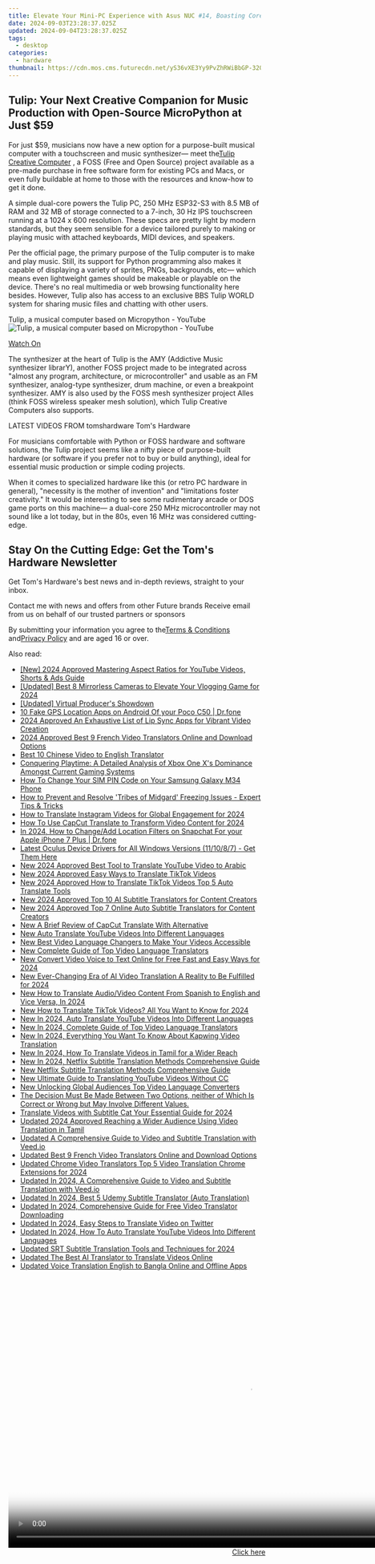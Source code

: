 ```yaml
---
title: Elevate Your Mini-PC Experience with Asus NUC #14, Boasting Core I9 & RTX Graphics for Enthusiasts
date: 2024-09-03T23:28:37.025Z
updated: 2024-09-04T23:28:37.025Z
tags:
  - desktop
categories:
  - hardware
thumbnail: https://cdn.mos.cms.futurecdn.net/yS36vXE3Yy9PvZhRWiBbGP-320-80.jpg
---
```


## Tulip: Your Next Creative Companion for Music Production with Open-Source MicroPython at Just $59

For just $59, musicians now have a new option for a purpose-built musical computer with a touchscreen and music synthesizer— meet the[Tulip Creative Computer](https://tulip.computer/) , a FOSS (Free and Open Source) project available as a pre-made purchase in free software form for existing PCs and Macs, or even fully buildable at home to those with the resources and know-how to get it done.

 A simple dual-core powers the Tulip PC, 250 MHz ESP32-S3 with 8.5 MB of RAM and 32 MB of storage connected to a 7-inch, 30 Hz IPS touchscreen running at a 1024 x 600 resolution. These specs are pretty light by modern standards, but they seem sensible for a device tailored purely to making or playing music with attached keyboards, MIDI devices, and speakers.

 Per the official page, the primary purpose of the Tulip computer is to make and play music. Still, its support for Python programming also makes it capable of displaying a variety of sprites, PNGs, backgrounds, etc— which means even lightweight games should be makeable or playable on the device. There's no real multimedia or web browsing functionality here besides. However, Tulip also has access to an exclusive BBS Tulip WORLD system for sharing music files and chatting with other users.

 Tulip, a musical computer based on Micropython - YouTube ![Tulip, a musical computer based on Micropython - YouTube](https://img.youtube.com/vi/1lYFjQp7Xrw/maxresdefault.jpg)

[Watch On](https://youtu.be/1lYFjQp7Xrw)

 The synthesizer at the heart of Tulip is the AMY (Addictive Music synthesizer librarY), another FOSS project made to be integrated across "almost any program, architecture, or microcontroller" and usable as an FM synthesizer, analog-type synthesizer, drum machine, or even a breakpoint synthesizer. AMY is also used by the FOSS mesh synthesizer project Alles (think FOSS wireless speaker mesh solution), which Tulip Creative Computers also supports.

 LATEST VIDEOS FROM tomshardware Tom's Hardware

 For musicians comfortable with Python or FOSS hardware and software solutions, the Tulip project seems like a nifty piece of purpose-built hardware (or software if you prefer not to buy or build anything), ideal for essential music production or simple coding projects.

 When it comes to specialized hardware like this (or retro PC hardware in general), "necessity is the mother of invention" and "limitations foster creativity." It would be interesting to see some rudimentary arcade or DOS game ports on this machine— a dual-core 250 MHz microcontroller may not sound like a lot today, but in the 80s, even 16 MHz was considered cutting-edge.

## Stay On the Cutting Edge: Get the Tom's Hardware Newsletter

 Get Tom's Hardware's best news and in-depth reviews, straight to your inbox.

 Contact me with news and offers from other Future brands  Receive email from us on behalf of our trusted partners or sponsors

 By submitting your information you agree to the[Terms & Conditions](https://futureplc.com/terms-conditions/) and[Privacy Policy](https://futureplc.com/privacy-policy/) and are aged 16 or over.


<ins class="adsbygoogle"
     style="display:block"
     data-ad-format="autorelaxed"
     data-ad-client="ca-pub-7571918770474297"
     data-ad-slot="1223367746"></ins>



<ins class="adsbygoogle"
     style="display:block"
     data-ad-client="ca-pub-7571918770474297"
     data-ad-slot="8358498916"
     data-ad-format="auto"
     data-full-width-responsive="true"></ins>

<span class="atpl-alsoreadstyle">Also read:</span>
<div><ul>
<li><a href="https://youtube-webster.techidaily.com/024-approved-mastering-aspect-ratios-for-youtube-videos-shorts-and-ads-guide/"><u>[New] 2024 Approved  Mastering Aspect Ratios for YouTube Videos, Shorts & Ads Guide</u></a></li>
<li><a href="https://facebook-video-footage.techidaily.com/updated-best-8-mirrorless-cameras-to-elevate-your-vlogging-game-for-2024/"><u>[Updated] Best 8 Mirrorless Cameras to Elevate Your Vlogging Game for 2024</u></a></li>
<li><a href="https://video-screen-grab.techidaily.com/updated-virtual-producers-showdown/"><u>[Updated] Virtual Producer's Showdown</u></a></li>
<li><a href="https://android-location.techidaily.com/10-fake-gps-location-apps-on-android-of-your-poco-c50-drfone-by-drfone-virtual/"><u>10 Fake GPS Location Apps on Android Of your Poco C50 | Dr.fone</u></a></li>
<li><a href="https://ai-video-translation.techidaily.com/2024-approved-an-exhaustive-list-of-lip-sync-apps-for-vibrant-video-creation/"><u>2024 Approved An Exhaustive List of Lip Sync Apps for Vibrant Video Creation</u></a></li>
<li><a href="https://ai-video-translation.techidaily.com/2024-approved-best-9-french-video-translators-online-and-download-options/"><u>2024 Approved Best 9 French Video Translators Online and Download Options</u></a></li>
<li><a href="https://ai-video-translation.techidaily.com/best-10-chinese-video-to-english-translator/"><u>Best 10 Chinese Video to English Translator</u></a></li>
<li><a href="https://buynow-info.techidaily.com/conquering-playtime-a-detailed-analysis-of-xbox-one-xs-dominance-amongst-current-gaming-systems/"><u>Conquering Playtime: A Detailed Analysis of Xbox One X's Dominance Amongst Current Gaming Systems</u></a></li>
<li><a href="https://sim-unlock.techidaily.com/how-to-change-your-sim-pin-code-on-your-samsung-galaxy-m34-phone-by-drfone-android/"><u>How To Change Your SIM PIN Code on Your Samsung Galaxy M34 Phone</u></a></li>
<li><a href="https://win-able.techidaily.com/how-to-prevent-and-resolve-tribes-of-midgard-freezing-issues-expert-tips-and-tricks/"><u>How to Prevent and Resolve 'Tribes of Midgard' Freezing Issues - Expert Tips & Tricks</u></a></li>
<li><a href="https://ai-video-translation.techidaily.com/how-to-translate-instagram-videos-for-global-engagement-for-2024/"><u>How to Translate Instagram Videos for Global Engagement for 2024</u></a></li>
<li><a href="https://ai-video-translation.techidaily.com/how-to-use-capcut-translate-to-transform-video-content-for-2024/"><u>How To Use CapCut Translate to Transform Video Content for 2024</u></a></li>
<li><a href="https://location-social.techidaily.com/in-2024-how-to-changeadd-location-filters-on-snapchat-for-your-apple-iphone-7-plus-drfone-by-drfone-virtual-ios/"><u>In 2024, How to Change/Add Location Filters on Snapchat For your Apple iPhone 7 Plus | Dr.fone</u></a></li>
<li><a href="https://hardware-help.techidaily.com/latest-oculus-device-drivers-for-all-windows-versions-111087-get-them-here/"><u>Latest Oculus Device Drivers for All Windows Versions (11/10/8/7) - Get Them Here</u></a></li>
<li><a href="https://ai-video-translation.techidaily.com/new-2024-approved-best-tool-to-translate-youtube-video-to-arabic/"><u>New 2024 Approved Best Tool to Translate YouTube Video to Arabic</u></a></li>
<li><a href="https://ai-video-translation.techidaily.com/new-2024-approved-easy-ways-to-translate-tiktok-videos/"><u>New 2024 Approved Easy Ways to Translate TikTok Videos</u></a></li>
<li><a href="https://ai-video-translation.techidaily.com/new-2024-approved-how-to-translate-tiktok-videos-top-5-auto-translate-tools/"><u>New 2024 Approved How to Translate TikTok Videos Top 5 Auto Translate Tools</u></a></li>
<li><a href="https://ai-video-translation.techidaily.com/new-2024-approved-top-10-ai-subtitle-translators-for-content-creators/"><u>New 2024 Approved Top 10 AI Subtitle Translators for Content Creators</u></a></li>
<li><a href="https://ai-video-translation.techidaily.com/new-2024-approved-top-7-online-auto-subtitle-translators-for-content-creators/"><u>New 2024 Approved Top 7 Online Auto Subtitle Translators for Content Creators</u></a></li>
<li><a href="https://ai-video-translation.techidaily.com/new-a-brief-review-of-capcut-translate-with-alternative/"><u>New A Brief Review of CapCut Translate With Alternative</u></a></li>
<li><a href="https://ai-video-translation.techidaily.com/new-auto-translate-youtube-videos-into-different-languages/"><u>New Auto Translate YouTube Videos Into Different Languages</u></a></li>
<li><a href="https://ai-video-translation.techidaily.com/new-best-video-language-changers-to-make-your-videos-accessible/"><u>New Best Video Language Changers to Make Your Videos Accessible</u></a></li>
<li><a href="https://ai-video-translation.techidaily.com/new-complete-guide-of-top-video-language-translators/"><u>New Complete Guide of Top Video Language Translators</u></a></li>
<li><a href="https://ai-video-translation.techidaily.com/new-convert-video-voice-to-text-online-for-free-fast-and-easy-ways-for-2024/"><u>New Convert Video Voice to Text Online for Free Fast and Easy Ways for 2024</u></a></li>
<li><a href="https://ai-video-translation.techidaily.com/new-ever-changing-era-of-ai-video-translation-a-reality-to-be-fulfilled-for-2024/"><u>New Ever-Changing Era of AI Video Translation A Reality to Be Fulfilled for 2024</u></a></li>
<li><a href="https://ai-video-translation.techidaily.com/new-how-to-translate-audiovideo-content-from-spanish-to-english-and-vice-versa-in-2024/"><u>New How to Translate Audio/Video Content From Spanish to English and Vice Versa, In 2024</u></a></li>
<li><a href="https://ai-video-translation.techidaily.com/new-how-to-translate-tiktok-videos-all-you-want-to-know-for-2024/"><u>New How to Translate TikTok Videos? All You Want to Know for 2024</u></a></li>
<li><a href="https://ai-video-translation.techidaily.com/new-in-2024-auto-translate-youtube-videos-into-different-languages/"><u>New In 2024, Auto Translate YouTube Videos Into Different Languages</u></a></li>
<li><a href="https://ai-video-translation.techidaily.com/new-in-2024-complete-guide-of-top-video-language-translators/"><u>New In 2024, Complete Guide of Top Video Language Translators</u></a></li>
<li><a href="https://ai-video-translation.techidaily.com/new-in-2024-everything-you-want-to-know-about-kapwing-video-translation/"><u>New In 2024, Everything You Want To Know About Kapwing Video Translation</u></a></li>
<li><a href="https://ai-video-translation.techidaily.com/new-in-2024-how-to-translate-videos-in-tamil-for-a-wider-reach/"><u>New In 2024, How To Translate Videos in Tamil for a Wider Reach</u></a></li>
<li><a href="https://ai-video-translation.techidaily.com/new-in-2024-netflix-subtitle-translation-methods-comprehensive-guide/"><u>New In 2024, Netflix Subtitle Translation Methods Comprehensive Guide</u></a></li>
<li><a href="https://ai-video-translation.techidaily.com/new-netflix-subtitle-translation-methods-comprehensive-guide/"><u>New Netflix Subtitle Translation Methods Comprehensive Guide</u></a></li>
<li><a href="https://ai-video-translation.techidaily.com/new-ultimate-guide-to-translating-youtube-videos-without-cc/"><u>New Ultimate Guide to Translating YouTube Videos Without CC</u></a></li>
<li><a href="https://ai-video-translation.techidaily.com/new-unlocking-global-audiences-top-video-language-converters/"><u>New Unlocking Global Audiences Top Video Language Converters</u></a></li>
<li><a href="https://driver-download.techidaily.com/the-decision-must-be-made-between-two-options-neither-of-which-is-correct-or-wrong-but-may-involve-different-values/"><u>The Decision Must Be Made Between Two Options, neither of Which Is Correct or Wrong but May Involve Different Values.</u></a></li>
<li><a href="https://ai-video-translation.techidaily.com/translate-videos-with-subtitle-cat-your-essential-guide-for-2024/"><u>Translate Videos with Subtitle Cat Your Essential Guide for 2024</u></a></li>
<li><a href="https://ai-video-translation.techidaily.com/updated-2024-approved-reaching-a-wider-audience-using-video-translation-in-tamil/"><u>Updated 2024 Approved Reaching a Wider Audience Using Video Translation in Tamil</u></a></li>
<li><a href="https://ai-video-translation.techidaily.com/updated-a-comprehensive-guide-to-video-and-subtitle-translation-with-veedio/"><u>Updated A Comprehensive Guide to Video and Subtitle Translation with Veed.io</u></a></li>
<li><a href="https://ai-video-translation.techidaily.com/updated-best-9-french-video-translators-online-and-download-options/"><u>Updated Best 9 French Video Translators Online and Download Options</u></a></li>
<li><a href="https://ai-video-translation.techidaily.com/updated-chrome-video-translators-top-5-video-translation-chrome-extensions-for-2024/"><u>Updated Chrome Video Translators Top 5 Video Translation Chrome Extensions for 2024</u></a></li>
<li><a href="https://ai-video-translation.techidaily.com/updated-in-2024-a-comprehensive-guide-to-video-and-subtitle-translation-with-veedio/"><u>Updated In 2024, A Comprehensive Guide to Video and Subtitle Translation with Veed.io</u></a></li>
<li><a href="https://ai-video-translation.techidaily.com/updated-in-2024-best-5-udemy-subtitle-translator-auto-translation/"><u>Updated In 2024, Best 5 Udemy Subtitle Translator (Auto Translation)</u></a></li>
<li><a href="https://ai-video-translation.techidaily.com/updated-in-2024-comprehensive-guide-for-free-video-translator-downloading/"><u>Updated In 2024, Comprehensive Guide for Free Video Translator Downloading</u></a></li>
<li><a href="https://ai-video-translation.techidaily.com/updated-in-2024-easy-steps-to-translate-video-on-twitter/"><u>Updated In 2024, Easy Steps to Translate Video on Twitter</u></a></li>
<li><a href="https://ai-video-translation.techidaily.com/updated-in-2024-how-to-auto-translate-youtube-videos-into-different-languages/"><u>Updated In 2024, How To Auto Translate YouTube Videos Into Different Languages</u></a></li>
<li><a href="https://ai-video-translation.techidaily.com/updated-srt-subtitle-translation-tools-and-techniques-for-2024/"><u>Updated SRT Subtitle Translation Tools and Techniques for 2024</u></a></li>
<li><a href="https://ai-video-translation.techidaily.com/updated-the-best-ai-translator-to-translate-videos-online/"><u>Updated The Best AI Translator to Translate Videos Online</u></a></li>
<li><a href="https://ai-video-translation.techidaily.com/updated-voice-translation-english-to-bangla-online-and-offline-apps/"><u>Updated Voice Translation English to Bangla Online and Offline Apps</u></a></li>
</ul></div>

<!-- affiliate ads begin -->
<span id="1495277">
					<video width="960" height="540" style="cursor:pointer"
           poster="//a.impactradius-go.com/display-clicktoplayimage/1495277.png"
           onclick="if(!this.playClicked){this.play();this.setAttribute('controls',true);this.playClicked=true;}">
	   <source src="//a.impactradius-go.com/display-ad/17189-1495277">
	   <img src="//a.impactradius-go.com/display-clicktoplayimage/1495277.png" style="border: none; height: 100%; width: 100%; object-fit: contain">
	</video>
	<div style="width:960px;text-align:center"><a href="javascript:window.open(decodeURIComponent('https%3A%2F%2Ffunwhole.sjv.io%2Fc%2F5597632%2F1495277%2F17189'), '_blank');void(0);">Click here</a></div>
</span>
<img height="0" width="0" src="https://imp.pxf.io/i/5597632/1495277/17189" style="position:absolute;visibility:hidden;" border="0" />
<!-- affiliate ads end -->